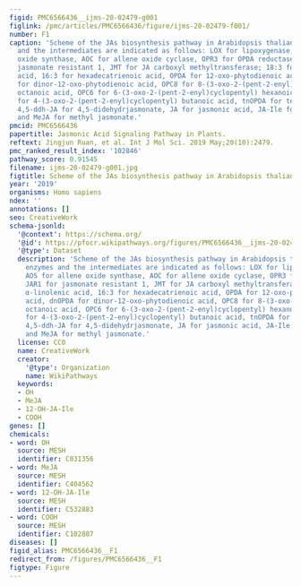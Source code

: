 ```yaml
---
figid: PMC6566436__ijms-20-02479-g001
figlink: /pmc/articles/PMC6566436/figure/ijms-20-02479-f001/
number: F1
caption: 'Scheme of the JAs biosynthesis pathway in Arabidopsis thaliana. The enzymes
  and the intermediates are indicated as follows: LOX for lipoxygenase, AOS for allene
  oxide synthase, AOC for allene oxide cyclase, OPR3 for OPDA reductase, JAR1 for
  jasmonate resistant 1, JMT for JA carboxyl methyltransferase; 18:3 for α-linolenic
  acid, 16:3 for hexadecatrienoic acid, OPDA for 12-oxo-phytodienoic acid, dnOPDA
  for dinor-12-oxo-phytodienoic acid, OPC8 for 8-(3-oxo-2-(pent-2-enyl)cyclopentyl)
  octanoic acid, OPC6 for 6-(3-oxo-2-(pent-2-enyl)cyclopentyl) hexanoic acid, OPC4
  for 4-(3-oxo-2-(pent-2-enyl)cyclopentyl) butanoic acid, tnOPDA for tetranor-OPDA,
  4,5-ddh-JA for 4,5-didehydrjasmonate, JA for jasmonic acid, JA-Ile for jasmonoyl-L-isoleucine,
  and MeJA for methyl jasmonate.'
pmcid: PMC6566436
papertitle: Jasmonic Acid Signaling Pathway in Plants.
reftext: Jingjun Ruan, et al. Int J Mol Sci. 2019 May;20(10):2479.
pmc_ranked_result_index: '102846'
pathway_score: 0.91545
filename: ijms-20-02479-g001.jpg
figtitle: Scheme of the JAs biosynthesis pathway in Arabidopsis thaliana
year: '2019'
organisms: Homo sapiens
ndex: ''
annotations: []
seo: CreativeWork
schema-jsonld:
  '@context': https://schema.org/
  '@id': https://pfocr.wikipathways.org/figures/PMC6566436__ijms-20-02479-g001.html
  '@type': Dataset
  description: 'Scheme of the JAs biosynthesis pathway in Arabidopsis thaliana. The
    enzymes and the intermediates are indicated as follows: LOX for lipoxygenase,
    AOS for allene oxide synthase, AOC for allene oxide cyclase, OPR3 for OPDA reductase,
    JAR1 for jasmonate resistant 1, JMT for JA carboxyl methyltransferase; 18:3 for
    α-linolenic acid, 16:3 for hexadecatrienoic acid, OPDA for 12-oxo-phytodienoic
    acid, dnOPDA for dinor-12-oxo-phytodienoic acid, OPC8 for 8-(3-oxo-2-(pent-2-enyl)cyclopentyl)
    octanoic acid, OPC6 for 6-(3-oxo-2-(pent-2-enyl)cyclopentyl) hexanoic acid, OPC4
    for 4-(3-oxo-2-(pent-2-enyl)cyclopentyl) butanoic acid, tnOPDA for tetranor-OPDA,
    4,5-ddh-JA for 4,5-didehydrjasmonate, JA for jasmonic acid, JA-Ile for jasmonoyl-L-isoleucine,
    and MeJA for methyl jasmonate.'
  license: CC0
  name: CreativeWork
  creator:
    '@type': Organization
    name: WikiPathways
  keywords:
  - OH
  - MeJA
  - 12-OH-JA-Ile
  - COOH
genes: []
chemicals:
- word: OH
  source: MESH
  identifier: C031356
- word: MeJA
  source: MESH
  identifier: C404562
- word: 12-OH-JA-Ile
  source: MESH
  identifier: C532883
- word: COOH
  source: MESH
  identifier: C102887
diseases: []
figid_alias: PMC6566436__F1
redirect_from: /figures/PMC6566436__F1
figtype: Figure
---
```

